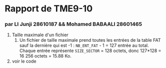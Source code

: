 # Rapport de TME9-10
### par LI Junji 28610187 && Mohamed BABAALI 28601465

1. Taille maximale d'un fichier
    1. Un fichier de taille maximale prend toutes les entrées de la table FAT  sauf la dernière qui est -1 : `NB_ENT_FAT` - 1 =  127 entrée au total. Chaque entrée représente `SIZE_SECTOR` = 128 octets, donc 127*128 = 16 256 octets = 15.88 Ko.
1. voir le code
